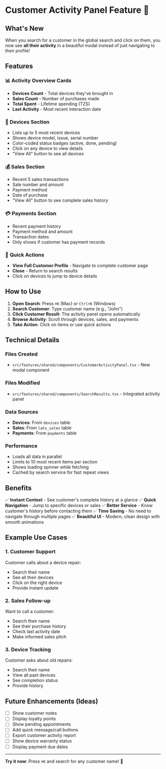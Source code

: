 # Customer Activity Panel Feature 👥

## What's New

When you search for a customer in the global search and click on them, you now see **all their activity** in a beautiful modal instead of just navigating to their profile!

## Features

### 📊 **Activity Overview Cards**
- **Devices Count** - Total devices they've brought in
- **Sales Count** - Number of purchases made
- **Total Spent** - Lifetime spending (TZS)
- **Last Activity** - Most recent interaction date

### 📱 **Devices Section**
- Lists up to 5 most recent devices
- Shows device model, issue, serial number
- Color-coded status badges (active, done, pending)
- Click on any device to view details
- "View All" button to see all devices

### 💰 **Sales Section**
- Recent 5 sales transactions
- Sale number and amount
- Payment method
- Date of purchase
- "View All" button to see complete sales history

### 💳 **Payments Section**
- Recent payment history
- Payment method and amount
- Transaction dates
- Only shows if customer has payment records

### 🎯 **Quick Actions**
- **View Full Customer Profile** - Navigate to complete customer page
- **Close** - Return to search results
- Click on devices to jump to device details

## How to Use

1. **Open Search**: Press `⌘K` (Mac) or `Ctrl+K` (Windows)
2. **Search Customer**: Type customer name (e.g., "John")
3. **Click Customer Result**: The activity panel opens automatically
4. **Browse Activity**: Scroll through devices, sales, and payments
5. **Take Action**: Click on items or use quick actions

## Technical Details

### Files Created
- `src/features/shared/components/CustomerActivityPanel.tsx` - New modal component

### Files Modified
- `src/features/shared/components/SearchResults.tsx` - Integrated activity panel

### Data Sources
- **Devices**: From `devices` table
- **Sales**: From `lats_sales` table
- **Payments**: From `payments` table

### Performance
- Loads all data in parallel
- Limits to 10 most recent items per section
- Shows loading spinner while fetching
- Cached by search service for fast repeat views

## Benefits

✅ **Instant Context** - See customer's complete history at a glance
✅ **Quick Navigation** - Jump to specific devices or sales
✅ **Better Service** - Know customer's history before contacting them
✅ **Time Saving** - No need to navigate through multiple pages
✅ **Beautiful UI** - Modern, clean design with smooth animations

## Example Use Cases

### 1. Customer Support
Customer calls about a device repair:
- Search their name
- See all their devices
- Click on the right device
- Provide instant update

### 2. Sales Follow-up
Want to call a customer:
- Search their name
- See their purchase history
- Check last activity date
- Make informed sales pitch

### 3. Device Tracking
Customer asks about old repairs:
- Search their name
- View all past devices
- See completion status
- Provide history

## Future Enhancements (Ideas)
- [ ] Show customer notes
- [ ] Display loyalty points
- [ ] Show pending appointments
- [ ] Add quick message/call buttons
- [ ] Export customer activity report
- [ ] Show device warranty status
- [ ] Display payment due dates

---

**Try it now**: Press `⌘K` and search for any customer name! 🎉

